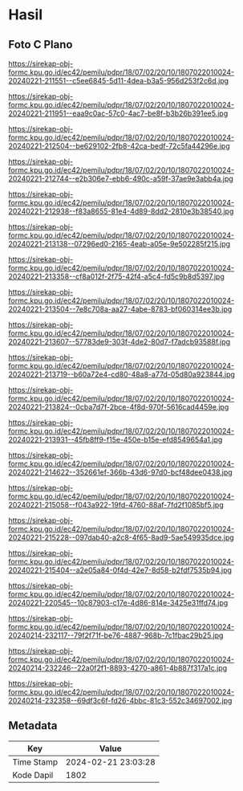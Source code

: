 # Hasil

## Foto C Plano

https://sirekap-obj-formc.kpu.go.id/ec42/pemilu/pdpr/18/07/02/20/10/1807022010024-20240221-211551--c5ee6845-5d11-4dea-b3a5-956d253f2c6d.jpg

https://sirekap-obj-formc.kpu.go.id/ec42/pemilu/pdpr/18/07/02/20/10/1807022010024-20240221-211951--eaa9c0ac-57c0-4ac7-be8f-b3b26b391ee5.jpg

https://sirekap-obj-formc.kpu.go.id/ec42/pemilu/pdpr/18/07/02/20/10/1807022010024-20240221-212504--be629102-2fb8-42ca-bedf-72c5fa44296e.jpg

https://sirekap-obj-formc.kpu.go.id/ec42/pemilu/pdpr/18/07/02/20/10/1807022010024-20240221-212744--e2b306e7-ebb6-490c-a59f-37ae9e3abb4a.jpg

https://sirekap-obj-formc.kpu.go.id/ec42/pemilu/pdpr/18/07/02/20/10/1807022010024-20240221-212938--f83a8655-81e4-4d89-8dd2-2810e3b38540.jpg

https://sirekap-obj-formc.kpu.go.id/ec42/pemilu/pdpr/18/07/02/20/10/1807022010024-20240221-213138--07296ed0-2165-4eab-a05e-9e502285f215.jpg

https://sirekap-obj-formc.kpu.go.id/ec42/pemilu/pdpr/18/07/02/20/10/1807022010024-20240221-213358--cf8a012f-2f75-42f4-a5c4-fd5c9b8d5397.jpg

https://sirekap-obj-formc.kpu.go.id/ec42/pemilu/pdpr/18/07/02/20/10/1807022010024-20240221-213504--7e8c708a-aa27-4abe-8783-bf060314ee3b.jpg

https://sirekap-obj-formc.kpu.go.id/ec42/pemilu/pdpr/18/07/02/20/10/1807022010024-20240221-213607--57783de9-303f-4de2-80d7-f7adcb93588f.jpg

https://sirekap-obj-formc.kpu.go.id/ec42/pemilu/pdpr/18/07/02/20/10/1807022010024-20240221-213719--b60a72e4-cd80-48a8-a77d-05d80a923844.jpg

https://sirekap-obj-formc.kpu.go.id/ec42/pemilu/pdpr/18/07/02/20/10/1807022010024-20240221-213824--0cba7d7f-2bce-4f8d-970f-5616cad4459e.jpg

https://sirekap-obj-formc.kpu.go.id/ec42/pemilu/pdpr/18/07/02/20/10/1807022010024-20240221-213931--45fb8ff9-f15e-450e-b15e-efd8549654a1.jpg

https://sirekap-obj-formc.kpu.go.id/ec42/pemilu/pdpr/18/07/02/20/10/1807022010024-20240221-214622--352661ef-366b-43d6-97d0-bcf48dee0438.jpg

https://sirekap-obj-formc.kpu.go.id/ec42/pemilu/pdpr/18/07/02/20/10/1807022010024-20240221-215058--f043a922-19fd-4760-88af-7fd2f1085bf5.jpg

https://sirekap-obj-formc.kpu.go.id/ec42/pemilu/pdpr/18/07/02/20/10/1807022010024-20240221-215228--097dab40-a2c8-4f65-8ad9-5ae549935dce.jpg

https://sirekap-obj-formc.kpu.go.id/ec42/pemilu/pdpr/18/07/02/20/10/1807022010024-20240221-215404--a2e05a84-0f4d-42e7-8d58-b2fdf7535b94.jpg

https://sirekap-obj-formc.kpu.go.id/ec42/pemilu/pdpr/18/07/02/20/10/1807022010024-20240221-220545--10c87903-c17e-4d86-814e-3425e31ffd74.jpg

https://sirekap-obj-formc.kpu.go.id/ec42/pemilu/pdpr/18/07/02/20/10/1807022010024-20240214-232117--79f2f71f-be76-4887-968b-7c1fbac29b25.jpg

https://sirekap-obj-formc.kpu.go.id/ec42/pemilu/pdpr/18/07/02/20/10/1807022010024-20240214-232246--22a0f2f1-8893-4270-a861-4b887f317a1c.jpg

https://sirekap-obj-formc.kpu.go.id/ec42/pemilu/pdpr/18/07/02/20/10/1807022010024-20240214-232358--69df3c6f-fd26-4bbc-81c3-552c34697002.jpg


## Metadata

| Key        | Value               |
| ---------- | ------------------- |
| Time Stamp | 2024-02-21 23:03:28 |
| Kode Dapil | 1802                |



